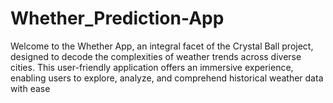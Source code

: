 # Whether_Prediction-App
Welcome to the Whether App, an integral facet of the Crystal Ball project, designed to decode the complexities of weather trends across diverse cities. This user-friendly application offers an immersive experience, enabling users to explore, analyze, and comprehend historical weather data with ease
